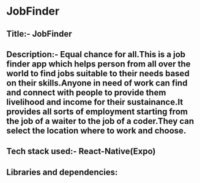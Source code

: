 # JobFinder
## Title:- JobFinder
## Description:- Equal chance for all.This is a job finder app which helps person from all over the world to  find jobs suitable to their needs based on their skills.Anyone in need of work can find and connect with people to provide them livelihood and income for their sustainance.It provides all sorts of employment starting from the job of a waiter to the job of a coder.They can select the location where to work and choose.
## Tech stack used:- React-Native(Expo)
## Libraries and dependencies:
